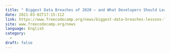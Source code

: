 ```yaml
---
title: " Biggest Data Breaches of 2020 – and What Developers Should Learn From Them "
date: 2021-03-02T17:15:11Z
link: https://www.freecodecamp.org/news/biggest-data-breaches-lessons-learned/?utm_medium=RSS&utm_source=news.12bit.vn
site: www.freecodecamp.org/news
language: English
category:
  -   
draft: false
---
```


